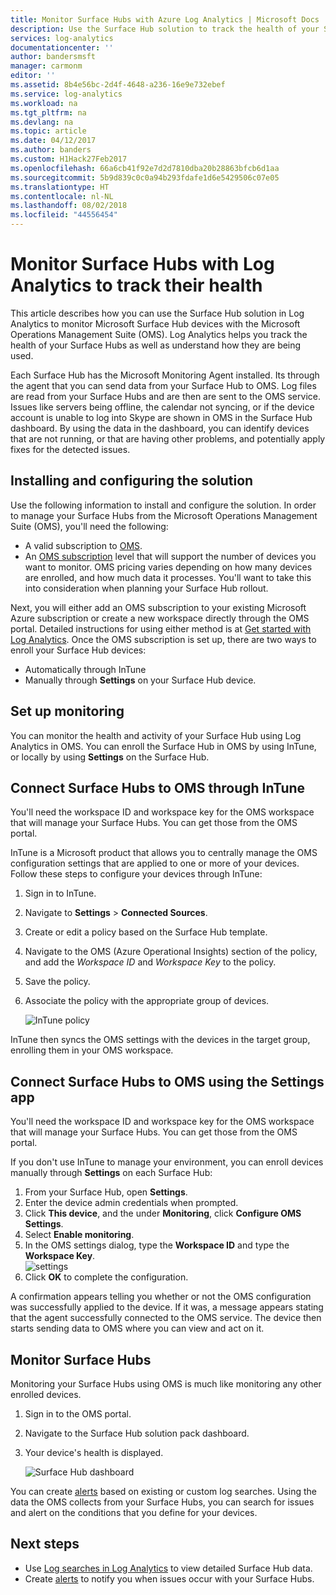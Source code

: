 ```yaml
---
title: Monitor Surface Hubs with Azure Log Analytics | Microsoft Docs
description: Use the Surface Hub solution to track the health of your Surface Hubs and understand how they are being used.
services: log-analytics
documentationcenter: ''
author: bandersmsft
manager: carmonm
editor: ''
ms.assetid: 8b4e56bc-2d4f-4648-a236-16e9e732ebef
ms.service: log-analytics
ms.workload: na
ms.tgt_pltfrm: na
ms.devlang: na
ms.topic: article
ms.date: 04/12/2017
ms.author: banders
ms.custom: H1Hack27Feb2017
ms.openlocfilehash: 66a6cb41f92e7d2d7810dba20b28863bfcb6d1aa
ms.sourcegitcommit: 5b9d839c0c0a94b293fdafe1d6e5429506c07e05
ms.translationtype: HT
ms.contentlocale: nl-NL
ms.lasthandoff: 08/02/2018
ms.locfileid: "44556454"
---
```

# <a name="monitor-surface-hubs-with-log-analytics-to-track-their-health"></a>Monitor Surface Hubs with Log Analytics to track their health

This article describes how you can use the Surface Hub solution in Log Analytics to monitor Microsoft Surface Hub devices with the Microsoft Operations Management Suite (OMS). Log Analytics helps you track the health of your Surface Hubs as well as understand how they are being used.

Each Surface Hub has the Microsoft Monitoring Agent installed. Its through the agent that you can send data from your Surface Hub to OMS. Log files are read from your Surface Hubs and are then are sent to the OMS service. Issues like servers being offline, the calendar not syncing, or if the device account is unable to log into Skype are shown in OMS in the Surface Hub dashboard. By using the data in the dashboard, you can identify devices that are not running, or that are having other problems, and potentially apply fixes for the detected issues.

## <a name="installing-and-configuring-the-solution"></a>Installing and configuring the solution
Use the following information to install and configure the solution. In order to manage your Surface Hubs from the Microsoft Operations Management Suite (OMS), you'll need the following:

* A valid subscription to [OMS](http://www.microsoft.com/oms).
* An [OMS subscription](https://azure.microsoft.com/pricing/details/log-analytics/) level that will support the number of devices you want to monitor. OMS pricing varies depending on how many devices are enrolled, and how much data it processes. You'll want to take this into consideration when planning your Surface Hub rollout.

Next, you will either add an OMS subscription to your existing Microsoft Azure subscription or create a new workspace directly through the OMS portal. Detailed instructions for using either method is at [Get started with Log Analytics](log-analytics-get-started.md). Once the OMS subscription is set up, there are two ways to enroll your Surface Hub devices:

* Automatically through InTune
* Manually through **Settings** on your Surface Hub device.

## <a name="set-up-monitoring"></a>Set up monitoring
You can monitor the health and activity of your Surface Hub using Log Analytics in OMS. You can enroll the Surface Hub in OMS by using InTune, or locally by using **Settings** on the Surface Hub.

## <a name="connect-surface-hubs-to-oms-through-intune"></a>Connect Surface Hubs to OMS through InTune
You'll need the workspace ID and workspace key for the OMS workspace that will manage your Surface Hubs. You can get those from the OMS portal.

InTune is a Microsoft product that allows you to centrally manage the OMS configuration settings that are applied to one or more of your devices. Follow these steps to configure your devices through InTune:

1. Sign in to InTune.
2. Navigate to **Settings** > **Connected Sources**.
3. Create or edit a policy based on the Surface Hub template.
4. Navigate to the OMS (Azure Operational Insights) section of the policy, and add the *Workspace ID* and *Workspace Key* to the policy.
5. Save the policy.
6. Associate the policy with the appropriate group of devices.

   ![InTune policy](https://docstestmedia1.blob.core.windows.net/azure-media/articles/log-analytics/media/log-analytics-surface-hubs/intune.png)

InTune then syncs the OMS settings with the devices in the target group, enrolling them in your OMS workspace.

## <a name="connect-surface-hubs-to-oms-using-the-settings-app"></a>Connect Surface Hubs to OMS using the Settings app
You'll need the workspace ID and workspace key for the OMS workspace that will manage your Surface Hubs. You can get those from the OMS portal.

If you don't use InTune to manage your environment, you can enroll devices manually through **Settings** on each Surface Hub:

1. From your Surface Hub, open **Settings**.
2. Enter the device admin credentials when prompted.
3. Click **This device**, and the under **Monitoring**, click **Configure OMS Settings**.
4. Select **Enable monitoring**.
5. In the OMS settings dialog, type the **Workspace ID** and type the **Workspace Key**.  
   ![settings](https://docstestmedia1.blob.core.windows.net/azure-media/articles/log-analytics/media/log-analytics-surface-hubs/settings.png)
6. Click **OK** to complete the configuration.

A confirmation appears telling you whether or not the OMS configuration was successfully applied to the device. If it was, a message appears stating that the agent successfully connected to the OMS service. The device then starts sending data to OMS where you can view and act on it.

## <a name="monitor-surface-hubs"></a>Monitor Surface Hubs
Monitoring your Surface Hubs using OMS is much like monitoring any other enrolled devices.

1. Sign in to the OMS portal.
2. Navigate to the Surface Hub solution pack dashboard.
3. Your device's health is displayed.

   ![Surface Hub dashboard](https://docstestmedia1.blob.core.windows.net/azure-media/articles/log-analytics/media/log-analytics-surface-hubs/surface-hub-dashboard.png)

You can create [alerts](log-analytics-alerts.md) based on existing or custom log searches. Using the data the OMS collects from your Surface Hubs, you can search for issues and alert on the conditions that you define for your devices.

## <a name="next-steps"></a>Next steps
* Use [Log searches in Log Analytics](log-analytics-log-searches.md) to view detailed Surface Hub data.
* Create [alerts](log-analytics-alerts.md) to notify you when issues occur with your Surface Hubs.



